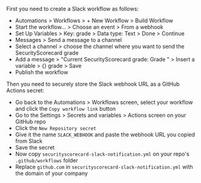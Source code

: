 First you need to create a Slack workflow as follows:
- Automations > Workflows > + New Workflow > Build Workflow
- Start the workflow... > Choose an event > From a webhook
- Set Up Variables > Key: grade > Data type: Text > Done > Continue
- Messages > Send a message to a channel
- Select a channel > choose the channel where you want to send the SecurityScorecard grade
- Add a message > "Current SecurityScorecard grade: Grade " > Insert a variable > {} grade > Save
- Publish the workflow

Then you need to securely store the Slack webhook URL as a GitHub Actions secret:
- Go back to the Automations > Workflows screen, select your workflow and click the `Copy workflow link` button
- Go to the Settings > Secrets and variables > Actions screen on your GitHub repo
- Click the `New Repository secret`
- Give it the name `SLACK_WEBHOOK` and paste the webhook URL you copied from Slack
- Save the secret
- Now copy `securityscorecard-slack-notification.yml` on your repo's `.github/workflows` folder
- Replace `github.com` in `securityscorecard-slack-notification.yml` with the domain of your company
